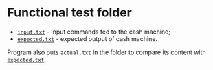 # Functional test folder

* [`input.txt`](input.txt) - input commands fed to the cash machine;
* [`expected.txt`](expected.txt) - expected output of cash machine.

Program also puts `actual.txt` in the folder to compare its content with [`expected.txt`](expected.txt).